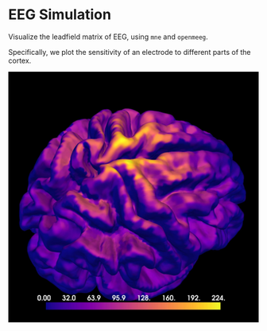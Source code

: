 # EEG Simulation

Visualize the leadfield matrix of EEG, using `mne` and `openmeeg`.

Specifically, we plot the sensitivity of an electrode to different parts of the cortex.

![Leadfield matrix](./leadfield_distribution.jpg)
